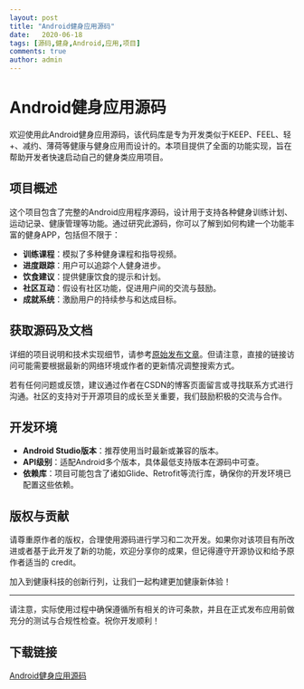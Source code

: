 ```yaml
---
layout: post
title: "Android健身应用源码"
date:   2020-06-18
tags: [源码,健身,Android,应用,项目]
comments: true
author: admin
---
```

# Android健身应用源码

欢迎使用此Android健身应用源码，该代码库是专为开发类似于KEEP、FEEL、轻+、减约、薄荷等健康与健身应用而设计的。本项目提供了全面的功能实现，旨在帮助开发者快速启动自己的健身类应用项目。

## 项目概述

这个项目包含了完整的Android应用程序源码，设计用于支持各种健身训练计划、运动记录、健康管理等功能。通过研究此源码，你可以了解到如何构建一个功能丰富的健身APP，包括但不限于：

- **训练课程**：模拟了多种健身课程和指导视频。
- **进度跟踪**：用户可以追踪个人健身进步。
- **饮食建议**：提供健康饮食的提示和计划。
- **社区互动**：假设有社区功能，促进用户间的交流与鼓励。
- **成就系统**：激励用户的持续参与和达成目标。

## 获取源码及文档

详细的项目说明和技术实现细节，请参考[原始发布文章](http://blog.csdn.net/djzhao627/article/details/78988968)。但请注意，直接的链接访问可能需要根据最新的网络环境或作者的更新情况调整搜索方式。

若有任何问题或反馈，建议通过作者在CSDN的博客页面留言或寻找联系方式进行沟通。社区的支持对于开源项目的成长至关重要，我们鼓励积极的交流与合作。

## 开发环境

- **Android Studio版本**：推荐使用当时最新或兼容的版本。
- **API级别**：适配Android多个版本，具体最低支持版本在源码中可查。
- **依赖库**：项目可能包含了诸如Glide、Retrofit等流行库，确保你的开发环境已配置这些依赖。

## 版权与贡献

请尊重原作者的版权，合理使用源码进行学习和二次开发。如果你对该项目有所改进或者基于此开发了新的功能，欢迎分享你的成果，但记得遵守开源协议和给予原作者适当的 credit。

加入到健康科技的创新行列，让我们一起构建更加健康新体验！

---

请注意，实际使用过程中确保遵循所有相关的许可条款，并且在正式发布应用前做充分的测试与合规性检查。祝你开发顺利！

## 下载链接

[Android健身应用源码](https://pan.quark.cn/s/cd0680796f51)